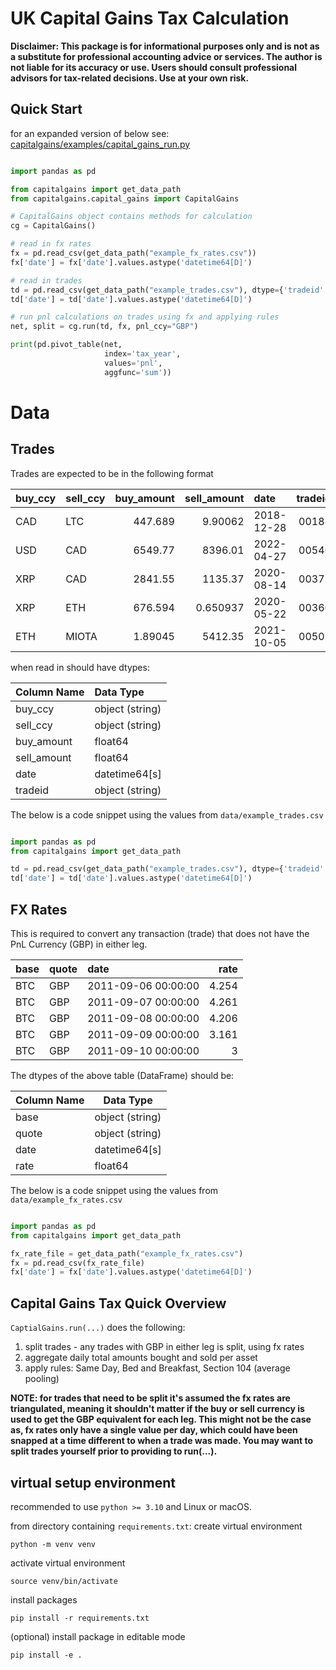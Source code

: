 # UK Capital Gains Tax Calculation  

**Disclaimer: This package is for informational purposes only and is not 
 as a substitute for professional accounting advice or services. The author is not liable for its accuracy 
or use. Users should consult professional advisors for tax-related decisions. 
Use at your own risk.**

## Quick Start



for an expanded version of below see: [capitalgains/examples/capital_gains_run.py](capitalgains/examples/capital_gains_run.py)
```python

import pandas as pd

from capitalgains import get_data_path
from capitalgains.capital_gains import CapitalGains

# CapitalGains object contains methods for calculation
cg = CapitalGains()

# read in fx rates
fx = pd.read_csv(get_data_path("example_fx_rates.csv"))
fx['date'] = fx['date'].values.astype('datetime64[D]')

# read in trades
td = pd.read_csv(get_data_path("example_trades.csv"), dtype={'tradeid': str})
td['date'] = td['date'].values.astype('datetime64[D]')

# run pnl calculations on trades using fx and applying rules
net, split = cg.run(td, fx, pnl_ccy="GBP")

print(pd.pivot_table(net,
                     index='tax_year',
                     values='pnl',
                     aggfunc='sum'))

```

# Data

## Trades

Trades are expected to be in the following format

| buy_ccy   | sell_ccy   |   buy_amount |   sell_amount | date       |   tradeid |
|:----------|:-----------|-------------:|--------------:|:-----------|----------:|
| CAD       | LTC        |    447.689   |      9.90062  | 2018-12-28 |     00188 |
| USD       | CAD        |   6549.77    |   8396.01     | 2022-04-27 |     00546 |
| XRP       | CAD        |   2841.55    |   1135.37     | 2020-08-14 |     00377 |
| XRP       | ETH        |    676.594   |      0.650937 | 2020-05-22 |     00360 |
| ETH       | MIOTA      |      1.89045 |   5412.35     | 2021-10-05 |     00502 |

when read in should have dtypes:

| Column Name | Data Type       |
|:------------|:----------------|
| buy_ccy     | object (string) |
| sell_ccy    | object (string) |
| buy_amount  | float64         |
| sell_amount | float64         |
| date        | datetime64[s]   |
| tradeid     | object (string) |



 
The below is a code snippet using the values from `data/example_trades.csv`

```python

import pandas as pd
from capitalgains import get_data_path

td = pd.read_csv(get_data_path("example_trades.csv"), dtype={'tradeid': str})
td['date'] = td['date'].values.astype('datetime64[D]')
```


## FX Rates

This is required to convert any transaction (trade) that does not have the
PnL Currency (GBP) in either leg. 


| base   | quote   | date                |   rate |
|:-------|:--------|:--------------------|-------:|
| BTC    | GBP     | 2011-09-06 00:00:00 |  4.254 |
| BTC    | GBP     | 2011-09-07 00:00:00 |  4.261 |
| BTC    | GBP     | 2011-09-08 00:00:00 |  4.206 |
| BTC    | GBP     | 2011-09-09 00:00:00 |  3.161 |
| BTC    | GBP     | 2011-09-10 00:00:00 |  3     |


The dtypes of the above table (DataFrame) should be:

| Column Name | Data Type       |
|-------------|-----------------|
| base        | object (string) |
| quote       | object (string) |
| date        | datetime64[s]   |
| rate        | float64         |
 
The below is a code snippet using the values from `data/example_fx_rates.csv`

```python

import pandas as pd
from capitalgains import get_data_path

fx_rate_file = get_data_path("example_fx_rates.csv")
fx = pd.read_csv(fx_rate_file)
fx['date'] = fx['date'].values.astype('datetime64[D]')

```

## Capital Gains Tax Quick Overview 

`CaptialGains.run(...)` does the following:

1) split trades - any trades with GBP in either leg is split, using fx rates
2) aggregate daily total amounts bought and sold per asset
3) apply rules: Same Day, Bed and Breakfast, Section 104 (average pooling)

**NOTE: for trades that need to be split it's assumed the fx rates are triangulated,
meaning it shouldn't matter if the buy or sell currency is used to get the GBP
equivalent for each leg. This might not be the case as, fx rates only have a single value per day, which could have been snapped at 
a time different to when a trade was made. You may want to split trades yourself prior to providing to run(...).**



## virtual setup environment

recommended to use `python >= 3.10` and Linux or macOS.

from directory containing `requirements.txt`: create virtual environment

`python -m venv venv`

activate virtual environment

`source venv/bin/activate`

install packages

`pip install -r requirements.txt`

(optional) install package in editable mode

`pip install -e .`


